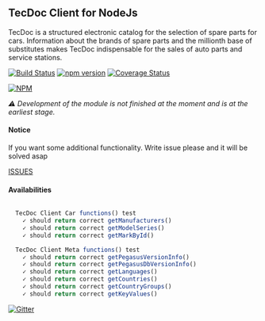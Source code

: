 TecDoc Client for NodeJs
------------------------
TecDoc is a structured electronic catalog for the selection of spare parts for cars.
Information about the brands of spare parts and the millionth base of substitutes makes TecDoc indispensable for the sales of auto parts and service stations.

[![Build Status](https://travis-ci.org/stanislav-web/tecdoc-client.svg?branch=master)](https://travis-ci.org/stanislav-web/tecdoc-client) [![npm version](https://badge.fury.io/js/tecdoc-client.svg)](https://badge.fury.io/js/tecdoc-client) [![Coverage Status](https://coveralls.io/repos/github/stanislav-web/tecdoc-client/badge.svg?branch=master)](https://coveralls.io/github/stanislav-web/tecdoc-client?branch=master)

[![NPM](https://nodei.co/npm/tecdoc-client.png?downloads=true&downloadRank=true&stars=true)](https://nodei.co/npm/tecdoc/)

*:warning: Development of the module is not finished at the moment and is at the earliest stage.*

#### Notice
If you want some additional functionality. Write issue please 
and it will be solved asap

[ISSUES](https://github.com/stanislav-web/tecdoc-client/issues)

#### Availabilities

```javascript

  TecDoc Client Car functions() test
    ✓ should return correct getManufacturers()
    ✓ should return correct getModelSeries()
    ✓ should return correct getMarkById()

  TecDoc Client Meta functions() test
    ✓ should return correct getPegasusVersionInfo()
    ✓ should return correct getPegasusDbVersionInfo()
    ✓ should return correct getLanguages()
    ✓ should return correct getCountries()
    ✓ should return correct getCountryGroups() 
    ✓ should return correct getKeyValues()

```

[![Gitter](https://badges.gitter.im/TecDocInside/Lobby.svg)](https://gitter.im/TecDocInside/Lobby?utm_source=badge&utm_medium=badge&utm_campaign=pr-badge&utm_content=body_badge)